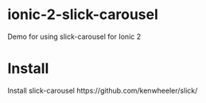 # ionic-2-slick-carousel
Demo for using slick-carousel for Ionic 2

<h1>Install</h1>  
Install slick-carousel https://github.com/kenwheeler/slick/

